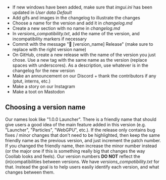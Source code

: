 - If new windows have been added, make sure that *imgui.ini* has been updated in *User data Default*
- Add gifs and images in the changelog to illustrate the changes
- Choose a name for the version and add it in *changelog.md*
- Create a new section with no name in *changelog.md*
- In *versions_compatibility.txt*, add the name of the version, and incompatibility markers if necessary
- Commit with the message "🔖 [version_name] Release" (make sure to replace with the right version name)
- On GitHub, create a new release with the name of the version you just chose. Use a new tag with the same name as the version (replace spaces with underscores). As a description, use whatever is in the changelog for the new version
- Make an announcement on our Discord + thank the contributors if any (ptut, interns, etc.)
- Make a story on our Instagram
- Make a toot on Mastodon

## Choosing a version name

Our names look like "1.0.0 Launcher". There is a friendly name that should give users a good idea of the main feature added in this version (e.g. "Launcher", "Particles", "WebGPU", etc.). If the release only contains bug fixes / minor changes that don't need to be highlighted, then keep the same friendly name as the previous version, and just increment the patch number. If you changed the friendly name, then increase the minor number instead (or the major one if this is something really big that changes the way Coollab looks and feels).
Our version numbers **DO NOT** reflect the (in)compatibilities between versions. We have *versions_compatibility.txt* for that. Instead the goal is to help users easily identify each version, and what changes between them.